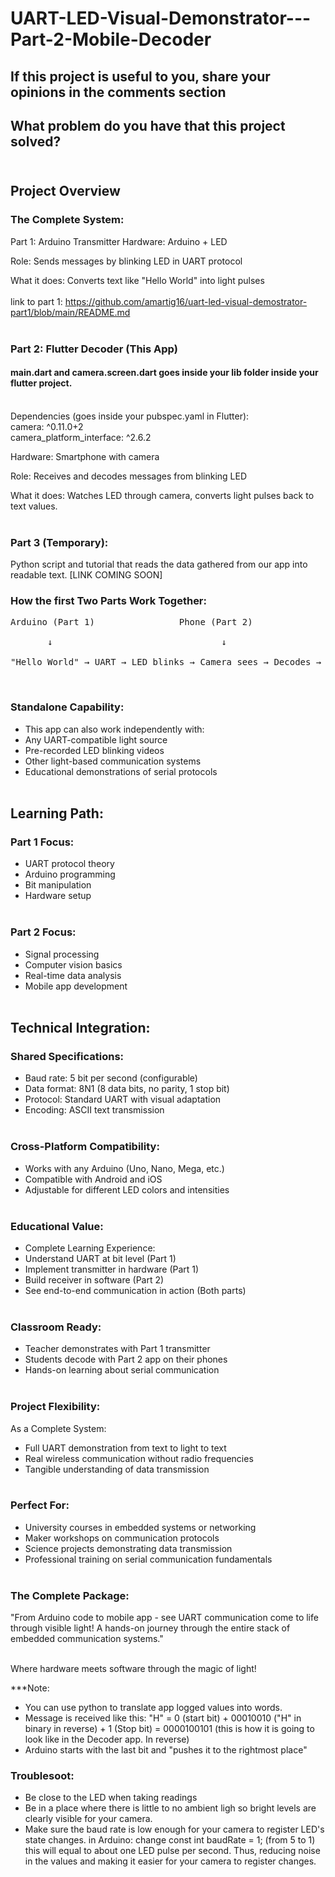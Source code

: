 # UART-LED-Visual-Demonstrator---Part-2-Mobile-Decoder

## ****If this project is useful to you, share your opinions in the comments section****<br> 
## What problem do you have that this project solved?</br></br>


## Project Overview</br>

### The Complete System:
Part 1: Arduino Transmitter
Hardware: Arduino + LED

Role: Sends messages by blinking LED in UART protocol

What it does: Converts text like "Hello World" into light pulses</br></br>
link to part 1: https://github.com/amartig16/uart-led-visual-demostrator-part1/blob/main/README.md</br></br>

### Part 2: Flutter Decoder (This App)

#### main.dart and camera.screen.dart goes inside your lib folder inside your flutter project.</br></br>

Dependencies (goes inside your pubspec.yaml in Flutter): </br>
  camera: ^0.11.0+2 </br>
  camera_platform_interface: ^2.6.2 </br>

Hardware: Smartphone with camera

Role: Receives and decodes messages from blinking LED

What it does: Watches LED through camera, converts light pulses back to text values.</br></br>

### Part 3 (Temporary): 
Python script and tutorial that reads the data gathered from our app into readable text. [LINK COMING SOON]  

### How the first Two Parts Work Together:

<pre>Arduino (Part 1)                Phone (Part 2)</br>
       ↓                                ↓</br>
"Hello World" → UART → LED blinks → Camera sees → Decodes → "Hello ..."(in values of brightness for now)</pre></br>

### Standalone Capability:
* This app can also work independently with:
* Any UART-compatible light source
* Pre-recorded LED blinking videos
* Other light-based communication systems
* Educational demonstrations of serial protocols</br></br>

## Learning Path:

### Part 1 Focus:
* UART protocol theory
* Arduino programming
* Bit manipulation
* Hardware setup</br></br>

### Part 2 Focus:
* Signal processing
* Computer vision basics
* Real-time data analysis
* Mobile app development</br></br>

## Technical Integration:

### Shared Specifications:
* Baud rate: 5 bit per second (configurable)
* Data format: 8N1 (8 data bits, no parity, 1 stop bit)
* Protocol: Standard UART with visual adaptation
* Encoding: ASCII text transmission</br></br>

### Cross-Platform Compatibility:
* Works with any Arduino (Uno, Nano, Mega, etc.)
* Compatible with Android and iOS
* Adjustable for different LED colors and intensities</br></br>

### Educational Value:
* Complete Learning Experience:
* Understand UART at bit level (Part 1)
* Implement transmitter in hardware (Part 1)
* Build receiver in software (Part 2)
* See end-to-end communication in action (Both parts)</br></br>

### Classroom Ready:
* Teacher demonstrates with Part 1 transmitter
* Students decode with Part 2 app on their phones
* Hands-on learning about serial communication</br></br>

### Project Flexibility:
As a Complete System:
* Full UART demonstration from text to light to text
* Real wireless communication without radio frequencies
* Tangible understanding of data transmission</br></br>

### Perfect For:
* University courses in embedded systems or networking
* Maker workshops on communication protocols
* Science projects demonstrating data transmission
* Professional training on serial communication fundamentals</br></br>

### The Complete Package:
"From Arduino code to mobile app - see UART communication come to life through visible light! A hands-on journey through the entire stack of embedded communication systems."</br></br>

Where hardware meets software through the magic of light!

***Note: 
* You can use python to translate app logged values into words.
* Message is received like this: "H" = 0 (start bit) + 00010010 ("H" in binary in reverse) + 1 (Stop bit) = 0000100101  (this is how it is going to look like in the Decoder app. In reverse)  
* Arduino starts with the last bit and "pushes it to the rightmost place"

### Troublesoot:</br>
* Be close to the LED when taking readings
* Be in a place where there is little to no ambient ligh so bright levels are clearly visible for your camera.
* Make sure the baud rate is low enough for your camera to register LED's state changes. in Arduino: change const int baudRate = 1; (from 5 to 1) this will equal to about one LED pulse per second. Thus, reducing noise in the values and making it easier for your camera to register changes.
